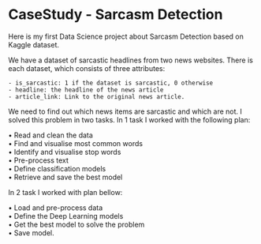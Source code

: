 # CaseStudy - Sarcasm Detection
Here is my first Data Science project about Sarcasm Detection based on Kaggle dataset.

We have a dataset of sarcastic headlines from two news websites. There is each dataset, which consists of three attributes:

    - is_sarcastic: 1 if the dataset is sarcastic, 0 otherwise
    - headline: the headline of the news article
    - article_link: Link to the original news article.
    
We need to find out which news items are sarcastic and which are not.  I solved this problem in two tasks. In 1 task I worked with the following plan:

•	Read and clean the data   
•	Find and visualise most common words   
•	Identify and visualise stop words   
•	Pre-process text   
•	Define classification models  
•	Retrieve and save the best model  

In 2 task I worked with plan bellow:

•	Load and pre-process data  
•	Define the Deep Learning models  
•	Get the best model to solve the problem  
•	Save model.



